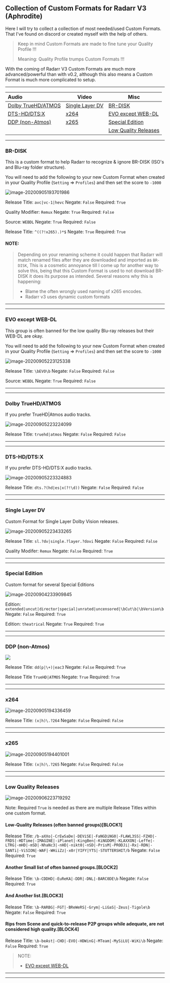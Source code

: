 ## Collection of Custom Formats for Radarr V3 (Aphrodite)

Here I will try to collect a collection of most needed/used Custom Formats.
That I've found on discord or created myself with the help of others.

> Keep in mind Custom Formats are made to fine tune your Quality Profile !!!
>
> Meaning: Quality Profile trumps Custom Formats !!!

With the coming of Radarr V3 Custom Formats are much more advanced/powerful than with v0.2, although this also means a Custom Format is much more complicated to setup.


------

| Audio                                    | Video                               | Misc                                    |
| :--------------------------------------- | ----------------------------------- | --------------------------------------- |
| [Dolby TrueHD/ATMOS](#dolby-truehdatmos) | [Single Layer DV](#single-layer-dv) | [BR-DISK](#br-disk)                     |
| [DTS-HD/DTS:X](#dts-hd-dts-x)            | [x264](#x264)                       | [EVO except WEB-DL](#evo-except-web-dl) |
| [DDP (non-Atmos)](#ddp-non-atmos)        | [x265](#x265)                       | [Special Edition](#special-edition)     |
|                                          |                                     | [Low Quality Releases](#low-quality-releases)     |


------

### BR-DISK

This is a custom format to help Radarr to recognize & ignore BR-DISK (ISO's and Blu-ray folder structure). 

You will need to add the following to your new Custom Format when created in your Quality Profile (`Setting` => `Profiles`) and then set the score to `-1000`

 ![image-20200905193701986](images/image-20200905193701986.png)

Release Title: `avc|vc-1|hevc`
Negate: `False`
Required: `True`

Quality Modifier: `Remux` 
Negate: `True`
Required: `False`

Source: `WEBDL`
Negate: `True`
Required: `False`

Release Title: `^((?!x265).)*$`
Negate: `True`
Required: `True`

#### **NOTE:**

> Depending on your renaming scheme it could happen that Radarr will match renamed files after they are downloaded and imported as `BR-DISK`,
> This is a cosmetic annoyance till I come up for another way to solve this,
> being that this Custom Format is used to not download BR-DISK it does its purpose as intended.
> Several reasons why this is happening:
>
> - Blame the often wrongly used naming of x265 encodes.
> - Radarr v3 uses dynamic custom formats 

------

------

### EVO except WEB-DL

This group is often banned for the low quality Blu-ray releases but their WEB-DL are okay.

You will need to add the following to your new Custom Format when created in your Quality Profile (`Setting` => `Profiles`) and then set the score to `-1000`

 ![image-20200905223125338](images/image-20200905223125338.png)

Release Title: `\bEVO\b`
Negate: `False`
Required: `False`

Source: `WEBDL`
Negate: `True`
Required: `False`

------

------

### Dolby TrueHD/ATMOS

If you prefer TrueHD|Atmos audio tracks.

 ![image-20200905223224099](images/image-20200905223224099.png)

Release Title: `truehd|atmos`
Negate: `False`
Required: `False`

------

------

### DTS-HD/DTS:X

If you prefer DTS-HD/DTS:X audio tracks.

 ![image-20200905223324883](images/image-20200905223324883.png)

Release Title: `dts.?(hd|es|x(?!\d))`
Negate: `False`
Required: `False`

------

------

### Single Layer DV

Custom Format for Single Layer Dolby Vision releases.

 ![image-20200905223433265](images/image-20200905223433265.png)

Release Title: `sl.?dv|single.?layer.?dovi` 
Negate: `False` 
Required: `False`

Quality Modifer: `Remux` 
Negate: `False`
Required: `True`

------

------

### Special Edition

Custom format for several Special Editions

 ![image-20200904233909845](images/image-20200904233909845.png)

Edition: `extended|uncut|director|special|unrated|uncensored|\bCut\b|\bVersion\b`
Negate: `False`
Required: `True`

Edition: `theatrical`
Negate: `True`
Required: `True`

------

------

### DDP (non-Atmos)

 ![](images/image-20200904215047871.png)

Release Title: `dd(p|\+)|eac3`
Negate: `False`
Required: `True`

Release Title `TrueHD|ATMOS`
Negate: `True`
Required: `True`

------

------

### x264

 ![image-20200905194336459](images/image-20200905194336459.png)

Release Title: `(x|h)\.?264`
Negate: `False`
Required: `False`

------

------

### x265

 ![image-20200905194401001](images/image-20200905194401001.png)

Release Title: `(x|h)\.?265`
Negate: `False`
Required: `False`

------


------

### Low Quality Releases

 ![image-20200906223719292](images/image-20200906223719292.png)

Note: Required `True` is needed as there are multiple Release Titles within one custom format.

#### Low-Quality Releases (often banned groups)[BLOCK1]

Release Title:  `/b-aXXo|-CrEwSaDe|-DEViSE|-FaNGDiNG0|-FLAWL3SS|-FZHD|-FRDS|-HDTime|-IMAGINE|-iPlanet|-KingBen|-KiNGDOM|-KLAXXON|-Leffe|-LTRG|-mHD|-mSD|-NhaNc3|-nHD|-nikt0|-nSD|-PrisM|-PRODJi|-Rx|-RDN|-SANTi|-ViSION|-WAF|-WHiiZz|-x0r|YIFY|YTS|-STUTTERSHIT/b`
Negate: `False`
Required: `True`

#### Another Small list of often banned groups.[BLOCK2]

Release Title: `\b-CDDHD|-EuReKA|-DDR|-DNL|-BARC0DE\b`
Negate: `False`
Required: `True`

#### And Another list.[BLOCK3]

Release Title: `\b-RARBG|-FGT|-BReWeRS|-Grym|-LiGaS|-Zeus|-Tigole\b`
Negate: `False`
Required: `True`

#### Rips from Scene and quick-to-release P2P groups while adequate, are not considered high quality.[BLOCK4]

Release Title: `\b-beAst|-CHD|-EVO|-HDWinG|-MTeam|-MySiLU|-WiKi\b`
Negate: `False`
Required: `True`

>NOTE:
>
>- [EVO except WEB-DL](#evo-except-web-dl)
------

------

